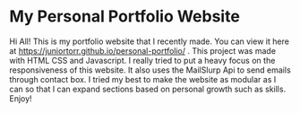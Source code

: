 # My Personal Portfolio Website


Hi All! This is my portfolio website that I recently made. You can view it here at https://juniortorr.github.io/personal-portfolio/ .
This project was made with HTML CSS and Javascript. I really tried to put a heavy focus on the responsiveness of this website. It also uses the MailSlurp Api to send emails through contact box.
I tried my best to make the website as modular as I can so that I can expand sections based on personal growth such as skills. Enjoy!
